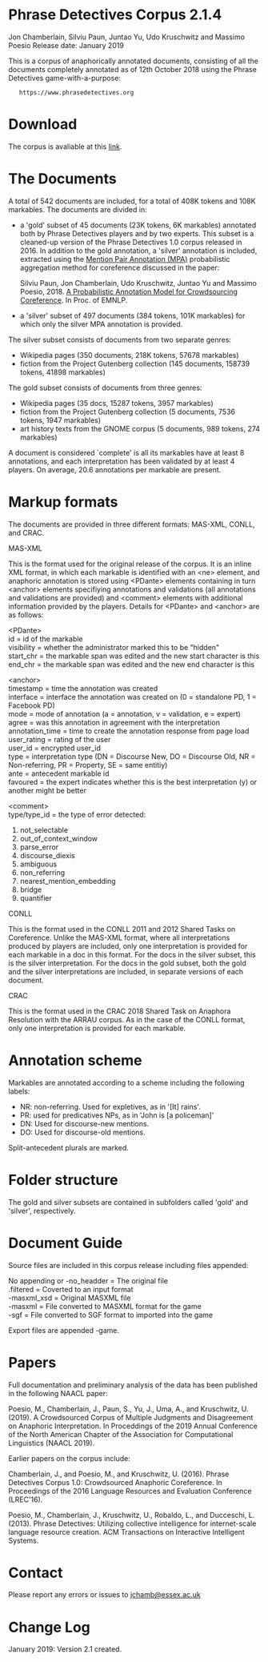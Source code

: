 # Phrase Detectives Corpus 2.1.4

Jon Chamberlain, Silviu Paun, Juntao Yu, Udo Kruschwitz and Massimo Poesio
Release date: January 2019

This is a corpus of anaphorically annotated documents, consisting of
all the  documents completely annotated as of 12th October 2018 using
the  Phrase Detectives game-with-a-purpose: 

	   https://www.phrasedetectives.org

# Download

The corpus is avaliable at this [link](https://drive.google.com/file/d/1WJP5DAoe5n5Azu6qPTPG4ZWC2VzyAzP5/view?usp=sharing).

# The Documents

A total of 542 documents are included, for a total of 408K tokens and
108K markables. The documents are divided in:

* a 'gold' subset of 45 documents (23K tokens, 6K markables) annotated
  both by Phrase Detectives players and by two experts. This subset is
  a cleaned-up version of the Phrase Detectives 1.0 corpus released in
  2016. In addition to the gold annotation, a 'silver' annotation is
  included, extracted using the [Mention Pair Annotation (MPA)](https://github.com/SilviuPaun/Mention-Pair-Annotations-model) probabilistic
  aggregation method for coreference discussed in the paper:

  Silviu Paun, Jon Chamberlain, Udo Kruschwitz, Juntao Yu and Massimo
  Poesio, 2018. [A Probabilistic Annotation Model for Crowdsourcing
  Coreference](https://aclanthology.coli.uni-saarland.de/papers/D18-1218/d18-1218). In Proc. of EMNLP. 
  

* a 'silver' subset of 497 documents (384 tokens, 101K markables) for
  which only the silver MPA annotation is provided.

The silver subset consists of documents  from two separate genres:

* Wikipedia pages (350 documents, 218K tokens, 57678 markables)
* fiction from the Project Gutenberg collection (145 documents, 158739
                   tokens, 41898 markables)

The gold subset consists of documents from three genres:

* Wikipedia pages (35 docs, 15287 tokens, 3957 markables)
* fiction from the Project Gutenberg collection (5 documents, 7536
                   tokens, 1947 markables)
* art history texts from the GNOME corpus (5 documents, 989 tokens,
                   274 markables)		   

A document is considered `complete' is all its markables have at least
8 annotations, and each interpretation has been validated by at least
4 players. On average, 20.6 annotations per markable are present.

# Markup formats

The documents are provided in three different formats: MAS-XML, CONLL,
and CRAC.

MAS-XML

This is the format used for the original release of the corpus. It is
an inline XML format, in which each markable is identified with an
\<ne\> element, and anaphoric annotation is stored using \<PDante\>
elements containing in turn \<anchor\> elements specifiying annotations
and validations (all annotations and validations are provided) and
\<comment\> elements with additional information provided by the
players. Details for \<PDante\> and \<anchor\> are as follows: 

\<PDante\>  
id = id of the markable  
visibility = whether the administrator marked this to be "hidden"  
start_chr = the markable span was edited and the new start character is this  
end_chr = the markable span was edited and the new end character is this  

\<anchor\>  
timestamp = time the annotation was created  
interface = interface the annotation was created on (0 = standalone PD, 1 = Facebook PD)  
mode = mode of annotation (a = annotation, v = validation, e = expert)  
agree = was this annotation in agreement with the interpretation  
annotation_time = time to create the annotation response from page load  
user_rating = rating of the user  
user_id = encrypted user_id  
type = interpretation type (DN = Discourse New, DO = Discourse Old, NR = Non-referring, PR = Property, SE = same entitiy)  
ante = antecedent markable id  
favoured = the expert indicates whether this is the best interpretation (y) or another might be better  

\<comment\>  
type/type_id = the type of error detected:  

1. not_selectable
2. out_of_context_window
3. parse_error
4. discourse_diexis
5. ambiguous
6. non_referring
7. nearest_mention_embedding
8. bridge
9. quantifier

CONLL

This is the format used in the CONLL 2011 and 2012 Shared Tasks on
Coreference. Unlike the MAS-XML format, where all interpretations
produced by players are included, only one interpretation is provided
for each markable in a doc in this format. For the docs in the silver
subset, this is the silver interpretation. For the docs in the gold
subset, both the gold and the silver interpretations are included, in
separate versions of each document.

CRAC

This is the format used in the CRAC 2018 Shared Task on Anaphora
Resolution with the ARRAU corpus. As in the case of the CONLL format,
only one interpretation is provided for each markable. 

# Annotation scheme

Markables are annotated according to a scheme including the following
labels:

* NR: non-referring. Used for expletives, as in '[It] rains'.
* PR: used for predicatives NPs, as in 'John is [a policeman]'
* DN: Used for discourse-new mentions.
* DO: Used for discourse-old mentions.

Split-antecedent plurals are marked.

# Folder structure

The gold and silver subsets are contained in subfolders called 'gold'
and 'silver', respectively. 

# Document Guide

Source files are included in this corpus release including files appended:

No appending or -no_headder = The original file  
.filtered = Coverted to an input format  
-masxml_xsd = Original MASXML file  
-masxml = File converted to MASXML format for the game  
-sgf = File converted to SGF format to imported into the game  

Export files are appended -game.


# Papers

Full documentation and preliminary analysis of the data has been
published in the following NAACL paper: 

Poesio, M., Chamberlain, J., Paun, S., Yu, J., Uma, A., and Kruschwitz, U. (2019).
A Crowdsourced Corpus of Multiple Judgments and Disagreement on Anaphoric Interpretation. In Proceddings of the 2019 Annual Conference of the North American Chapter of the Association for Computational Linguistics (NAACL 2019).

Earlier papers on the corpus include:

Chamberlain, J., and Poesio, M., and Kruschwitz, U. (2016). Phrase
Detectives Corpus 1.0: Crowdsourced Anaphoric Coreference.  In
Proceedings of the 2016 Language Resources and Evaluation Conference
(LREC'16). 

Poesio, M., Chamberlain, J., Kruschwitz, U., Robaldo, L., and
Ducceschi, L. (2013). Phrase Detectives: Utilizing collective
intelligence for internet-scale language resource creation.  ACM
Transactions on Interactive Intelligent Systems. 

# Contact

Please report any errors or issues to jchamb@essex.ac.uk

# Change Log

January 2019: Version 2.1 created.


